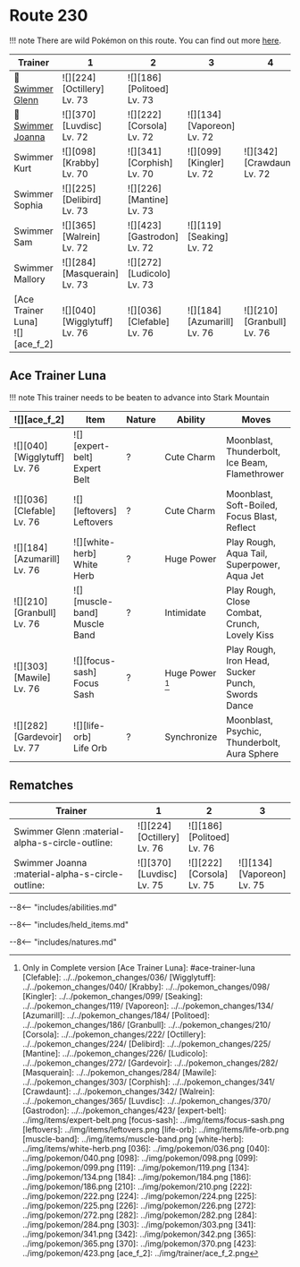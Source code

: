 # Route 230

!!! note
    There are wild Pokémon on this route. You can find out more [here](../../wild_pokemon/route_230/).


Trainer                               | 1                                  | 2                                 | 3                                 | 4                                 | 5                              | 6
---                                   | ---                                | ---                               | ---                               | ---                               | ---                            | ---
:repeat: [Swimmer Glenn](#rematches)  | ![][224]<br>[Octillery]<br>Lv. 73  | ![][186]<br>[Politoed]<br>Lv. 73  | &nbsp;                            | &nbsp;                            | &nbsp;                         | &nbsp;
:repeat: [Swimmer Joanna](#rematches) | ![][370]<br>[Luvdisc]<br>Lv. 72    | ![][222]<br>[Corsola]<br>Lv. 72   | ![][134]<br>[Vaporeon]<br>Lv. 72  | &nbsp;                            | &nbsp;                         | &nbsp;
Swimmer Kurt                          | ![][098]<br>[Krabby]<br>Lv. 70     | ![][341]<br>[Corphish]<br>Lv. 70  | ![][099]<br>[Kingler]<br>Lv. 72   | ![][342]<br>[Crawdaunt]<br>Lv. 72 | &nbsp;                         | &nbsp;
Swimmer Sophia                        | ![][225]<br>[Delibird]<br>Lv. 73   | ![][226]<br>[Mantine]<br>Lv. 73   | &nbsp;                            | &nbsp;                            | &nbsp;                         | &nbsp;
Swimmer Sam                           | ![][365]<br>[Walrein]<br>Lv. 72    | ![][423]<br>[Gastrodon]<br>Lv. 72 | ![][119]<br>[Seaking]<br>Lv. 72   | &nbsp;                            | &nbsp;                         | &nbsp;
Swimmer Mallory                       | ![][284]<br>[Masquerain]<br>Lv. 73 | ![][272]<br>[Ludicolo]<br>Lv. 73  | &nbsp;                            | &nbsp;                            | &nbsp;                         | &nbsp;
[Ace Trainer Luna]<br>![][ace_f_2]    | ![][040]<br>[Wigglytuff]<br>Lv. 76 | ![][036]<br>[Clefable]<br>Lv. 76  | ![][184]<br>[Azumarill]<br>Lv. 76 | ![][210]<br>[Granbull]<br>Lv. 76  | ![][303]<br>[Mawile]<br>Lv. 76 | ![][282]<br>[Gardevoir]<br>Lv. 77

## Ace Trainer Luna

!!! note
    This trainer needs to be beaten to advance into Stark Mountain

![][ace_f_2]                       | Item                            | Nature | Ability         | Moves
---                                | ---                             | ---    | ---             | ---
![][040]<br>[Wigglytuff]<br>Lv. 76 | ![][expert-belt]<br>Expert Belt | ?      | Cute Charm      | Moonblast, Thunderbolt, Ice Beam, Flamethrower
![][036]<br>[Clefable]<br>Lv. 76   | ![][leftovers]<br>Leftovers     | ?      | Cute Charm      | Moonblast, Soft-Boiled, Focus Blast, Reflect
![][184]<br>[Azumarill]<br>Lv. 76  | ![][white-herb]<br>White Herb   | ?      | Huge Power      | Play Rough, Aqua Tail, Superpower, Aqua Jet
![][210]<br>[Granbull]<br>Lv. 76   | ![][muscle-band]<br>Muscle Band | ?      | Intimidate      | Play Rough, Close Combat, Crunch, Lovely Kiss
![][303]<br>[Mawile]<br>Lv. 76     | ![][focus-sash]<br>Focus Sash   | ?      | Huge Power [^1] | Play Rough, Iron Head, Sucker Punch, Swords Dance
![][282]<br>[Gardevoir]<br>Lv. 77  | ![][life-orb]<br>Life Orb       | ?      | Synchronize     | Moonblast, Psychic, Thunderbolt, Aura Sphere

## Rematches

Trainer                                          | 1                                 | 2                                | 3
---                                              | ---                               | ---                              | ---
Swimmer Glenn :material-alpha-s-circle-outline:  | ![][224]<br>[Octillery]<br>Lv. 76 | ![][186]<br>[Politoed]<br>Lv. 76 | &nbsp;
Swimmer Joanna :material-alpha-s-circle-outline: | ![][370]<br>[Luvdisc]<br>Lv. 75   | ![][222]<br>[Corsola]<br>Lv. 75  | ![][134]<br>[Vaporeon]<br>Lv. 75

--8<-- "includes/abilities.md"

--8<-- "includes/held_items.md"

--8<-- "includes/natures.md"

[^1]: Only in Complete version
[Ace Trainer Luna]: #ace-trainer-luna
[Clefable]: ../../pokemon_changes/036/
[Wigglytuff]: ../../pokemon_changes/040/
[Krabby]: ../../pokemon_changes/098/
[Kingler]: ../../pokemon_changes/099/
[Seaking]: ../../pokemon_changes/119/
[Vaporeon]: ../../pokemon_changes/134/
[Azumarill]: ../../pokemon_changes/184/
[Politoed]: ../../pokemon_changes/186/
[Granbull]: ../../pokemon_changes/210/
[Corsola]: ../../pokemon_changes/222/
[Octillery]: ../../pokemon_changes/224/
[Delibird]: ../../pokemon_changes/225/
[Mantine]: ../../pokemon_changes/226/
[Ludicolo]: ../../pokemon_changes/272/
[Gardevoir]: ../../pokemon_changes/282/
[Masquerain]: ../../pokemon_changes/284/
[Mawile]: ../../pokemon_changes/303/
[Corphish]: ../../pokemon_changes/341/
[Crawdaunt]: ../../pokemon_changes/342/
[Walrein]: ../../pokemon_changes/365/
[Luvdisc]: ../../pokemon_changes/370/
[Gastrodon]: ../../pokemon_changes/423/
[expert-belt]: ../img/items/expert-belt.png
[focus-sash]: ../img/items/focus-sash.png
[leftovers]: ../img/items/leftovers.png
[life-orb]: ../img/items/life-orb.png
[muscle-band]: ../img/items/muscle-band.png
[white-herb]: ../img/items/white-herb.png
[036]: ../img/pokemon/036.png
[040]: ../img/pokemon/040.png
[098]: ../img/pokemon/098.png
[099]: ../img/pokemon/099.png
[119]: ../img/pokemon/119.png
[134]: ../img/pokemon/134.png
[184]: ../img/pokemon/184.png
[186]: ../img/pokemon/186.png
[210]: ../img/pokemon/210.png
[222]: ../img/pokemon/222.png
[224]: ../img/pokemon/224.png
[225]: ../img/pokemon/225.png
[226]: ../img/pokemon/226.png
[272]: ../img/pokemon/272.png
[282]: ../img/pokemon/282.png
[284]: ../img/pokemon/284.png
[303]: ../img/pokemon/303.png
[341]: ../img/pokemon/341.png
[342]: ../img/pokemon/342.png
[365]: ../img/pokemon/365.png
[370]: ../img/pokemon/370.png
[423]: ../img/pokemon/423.png
[ace_f_2]: ../img/trainer/ace_f_2.png
